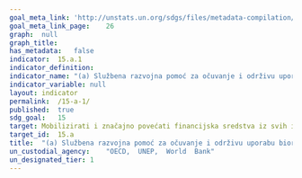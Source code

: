 ```yaml
---
goal_meta_link:	'http://unstats.un.org/sdgs/files/metadata-compilation/Metadata-Goal-15.pdf'
goal_meta_link_page:	26
graph:	null
graph_title:	
has_metadata:	false
indicator:	15.a.1
indicator_definition:	
indicator_name:	"(a) Službena razvojna pomoć za očuvanje i održivu uporabu bioraznolikosti; i (b) prihodi ostvareni i financiranje mobilizirano iz ekonomskih instrumenata relevantnih za bioraznolikost"
indicator_variable:	null
layout:	indicator
permalink:	/15-a-1/
published:	true  
sdg_goal:	15
target:	Mobilizirati i značajno povećati financijska sredstva iz svih izvora kako bi očuvali i održivo korištili biološku raznolikosti i ekosustave
target_id:	15.a
title:	"(a) Službena razvojna pomoć za očuvanje i održivu uporabu bioraznolikosti; i (b) prihodi ostvareni i financiranje mobilizirano iz ekonomskih instrumenata relevantnih za bioraznolikost"
un_custodial_agency:	"OECD,  UNEP,  World  Bank"
un_designated_tier:	1
---
```


